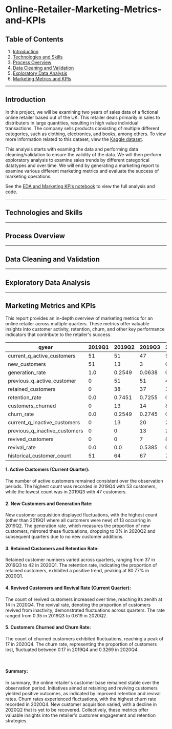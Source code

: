 # Online-Retailer-Marketing-Metrics-and-KPIs

## Table of Contents
1. [Introduction](#introduction)
2. [Technologies and Skills](#tech-skills)
3. [Process Overview](#process)
4. [Data Cleaning and Validation](#cleaning-validation)
5. [Exploratory Data Analysis](#eda)
6. [Marketing Metrics and KPIs](#marketing-metrics)

---

<a name="introduction"><a/>
## Introduction
In this project, we will be examining two years of sales data of a fictional online retailer based out of the UK. This retailer deals primarily in sales to distributers in large quantities, resulting in high value individual transactions. The company sells products consisting of multiple different categories, such as clothing, electronics, and books, among others. To view more information related to this dataset, view the [Kaggle dataset](https://www.kaggle.com/datasets/ronnykym/online-store-sales-data?resource=download).

This analysis starts with examing the data and performing data cleaning/validation to ensure the validity of the data. We will then perform exploratory analysis to examine sales trends by different categorical datatypes and over time. We will end by generating a marketing report to examine various different marketing metrics and evaluate the success of marketing operations.

See the [EDA and Marketing KPIs notebook](eda_and_marketing_kpis.ipynb) to view the full analysis and code.

---
<a name="tech-skills"><a/>
## Technologies and Skills

---

<a name="process"><a/>
## Process Overview

---

<a name="cleaning-validation"><a/>
## Data Cleaning and Validation

---

<a name="eda"><a/>
## Exploratory Data Analysis

---

<a name="marketing-metrics"><a/>
## Marketing Metrics and KPIs
This report provides an in-depth overview of marketing metrics for an online retailer across multiple quarters. These metrics offer valuable insights into customer activity, retention, churn, and other key performance indicators that contribute to the retailer's success.

| qyear                         | 2019Q1 | 2019Q2 | 2019Q3 | 2019Q4 | 2020Q1 | 2020Q2 | 2020Q3 | 2020Q4 |
|-------------------------------|--------|--------|--------|--------|--------|--------|--------|--------|
| current_q_active_customers    |   51   |   51   |   47   |   53   |   52   |   54   |   52   |   49   |
| new_customers                 |   51   |   13   |   3    |   6    |   2    |   0    |   0    |   0    |
| generation_rate               |  1.0   | 0.2549 | 0.0638 | 0.1132 | 0.0385 |  0.0   |  0.0   |  0.0   |
| previous_q_active_customer    |   0    |   51   |   51   |   47   |   53   |   52   |   54   |   52   |
| retained_customers            |   0    |   38   |   37   |   39   |   42   |   41   |   41   |   35   |
| retention_rate                |  0.0   | 0.7451 | 0.7255 | 0.8298 | 0.7925 | 0.7885 | 0.7593 | 0.6731 |
| customers_churned             |   0    |   13   |   14   |   8    |   11   |   11   |   13   |   17   |
| churn_rate                    |  0.0   | 0.2549 | 0.2745 | 0.1702 | 0.2075 | 0.2115 | 0.2407 | 0.3269 |
| current_q_inactive_customers  |   0    |   13   |   20   |   20   |   23   |   21   |   23   |   26   |
| previous_q_inactive_customers |   0    |   0    |   13   |   20   |   20   |   23   |   21   |   23   |
| revived_customers             |   0    |   0    |   7    |   8    |   8    |   13   |   11   |   14   |
| revival_rate                  |  0.0   |  0.0   | 0.5385 |  0.4   |  0.4   | 0.5652 | 0.5238 | 0.6087 |
| historical_customer_count     |   51   |   64   |   67   |   73   |   75   |   75   |   75   |   75   |


#### 1. Active Customers (Current Quarter):
The number of active customers remained consistent over the observation periods. The highest count was recorded in 2019Q4 with 53 customers, while the lowest count was in 2019Q3 with 47 customers.

#### 2. New Customers and Generation Rate:
New customer acquisition displayed fluctuations, with the highest count (other than 2019Q1 where all customers were new) of 13 occurring in 2019Q2. The generation rate, which measures the proportion of new customers, mirrored these fluctuations, dropping to 0% in 2020Q2 and subsequent quarters due to no new customer additions.

#### 3. Retained Customers and Retention Rate:
Retained customer numbers varied across quarters, ranging from 37 in 2019Q3 to 42 in 2020Q1. The retention rate, indicating the proportion of retained customers, exhibited a positive trend, peaking at 80.77% in 2020Q1.

#### 4. Revived Customers and Revival Rate (Current Quarter):
The count of revived customers increased over time, reaching its zenith at 14 in 2020Q4. The revival rate, denoting the proportion of customers revived from inactivity, demonstrated fluctuations across quarters. The rate ranged from 0.35 in 2019Q3 to 0.619 in 2020Q2.

#### 5. Customers Churned and Churn Rate:
The count of churned customers exhibited fluctuations, reaching a peak of 17 in 2020Q4. The churn rate, representing the proportion of customers lost, fluctuated between 0.17 in 2019Q4 and 0.3269 in 2020Q4.

<br>

#### Summary:
In summary, the online retailer's customer base remained stable over the observation period. Initiatives aimed at retaining and reviving customers yielded positive outcomes, as indicated by improved retention and revival rates. Churn rates experienced fluctuations, with the highest churn rate recorded in 2020Q4. New customer acquisition varied, with a decline in 2020Q2 that is yet to be recovered. Collectively, these metrics offer valuable insights into the retailer's customer engagement and retention strategies.
